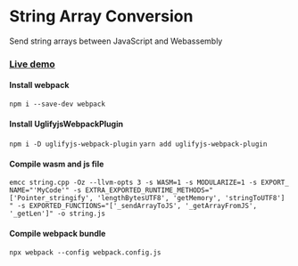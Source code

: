 # String Array Conversion
Send string arrays between JavaScript and Webassembly

### [Live demo](https://togekk.github.io/wasm/string_array_conversion/)

#### Install webpack
`npm i --save-dev webpack`

#### Install UglifyjsWebpackPlugin
`npm i -D uglifyjs-webpack-plugin`
`yarn add uglifyjs-webpack-plugin`

#### Compile wasm and js file
`emcc string.cpp -Oz --llvm-opts 3 -s WASM=1 -s MODULARIZE=1 -s EXPORT_
NAME="'MyCode'" -s EXTRA_EXPORTED_RUNTIME_METHODS="['Pointer_stringify', 'lengthBytesUTF8', 'getMemory', 'stringToUTF8']
" -s EXPORTED_FUNCTIONS="['_sendArrayToJS', '_getArrayFromJS', '_getLen']" -o string.js`

#### Compile webpack bundle
`npx webpack --config webpack.config.js`
